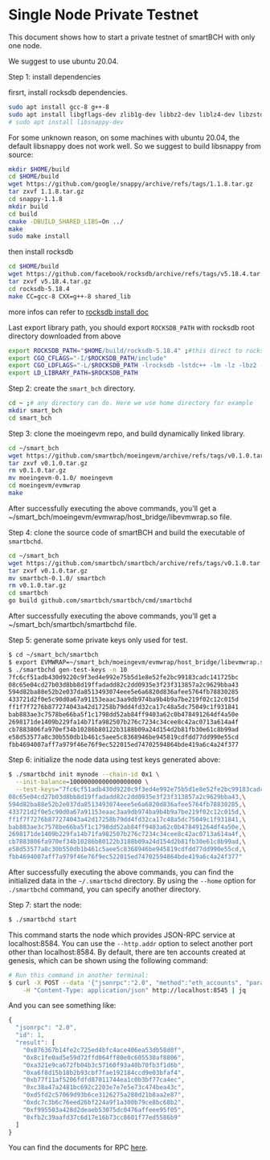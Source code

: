 # Single Node Private Testnet

This document shows how to start a private testnet of smartBCH with only one node. 

We suggest to use ubuntu 20.04.

Step 1: install dependencies

firsrt, install rocksdb dependencies.

```bash
sudo apt install gcc-8 g++-8
sudo apt install libgflags-dev zlib1g-dev libbz2-dev liblz4-dev libzstd-dev
# sudo apt install libsnappy-dev
```

For some unknown reason, on some machines with ubuntu 20.04, the default libsnappy does not work well. So we suggest to build libsnappy from source:

```bash
mkdir $HOME/build
cd $HOME/build
wget https://github.com/google/snappy/archive/refs/tags/1.1.8.tar.gz
tar zxvf 1.1.8.tar.gz
cd snappy-1.1.8
mkdir build
cd build
cmake -DBUILD_SHARED_LIBS=On ../
make
sudo make install
```

then install rocksdb

```bash
cd $HOME/build
wget https://github.com/facebook/rocksdb/archive/refs/tags/v5.18.4.tar.gz
tar zxvf v5.18.4.tar.gz
cd rocksdb-5.18.4
make CC=gcc-8 CXX=g++-8 shared_lib
```

more infos can refer to [rocksdb install doc](https://github.com/facebook/rocksdb/blob/master/INSTALL.md)

Last export library path, you should export `ROCKSDB_PATH` with rocksdb root directory downloaded from above

```bash
export ROCKSDB_PATH="$HOME/build/rocksdb-5.18.4" ;#this direct to rocksdb root dir
export CGO_CFLAGS="-I/$ROCKSDB_PATH/include"
export CGO_LDFLAGS="-L/$ROCKSDB_PATH -lrocksdb -lstdc++ -lm -lz -lbz2 -lsnappy -llz4 -lzstd"
export LD_LIBRARY_PATH=$ROCKSDB_PATH
```

Step 2: create the `smart_bch` directory.

```bash
cd ~ ;# any directory can do. Here we use home directory for example
mkdir smart_bch
cd smart_bch
```

Step 3: clone the moeingevm repo, and build dynamically linked library.

```bash
cd ~/smart_bch
wget https://github.com/smartbch/moeingevm/archive/refs/tags/v0.1.0.tar.gz
tar zxvf v0.1.0.tar.gz
rm v0.1.0.tar.gz
mv moeingevm-0.1.0/ moeingevm
cd moeingevm/evmwrap
make
```

After successfully executing the above commands, you'll get a ~/smart\_bch/moeingevm/evmwrap/host\_bridge/libevmwrap.so file.

Step 4: clone the source code of smartBCH and build the executable of `smartbchd`.

```bash
cd ~/smart_bch
wget https://github.com/smartbch/smartbch/archive/refs/tags/v0.1.0.tar.gz
tar zxvf v0.1.0.tar.gz
mv smartbch-0.1.0/ smartbch
rm v0.1.0.tar.gz
cd smartbch
go build github.com/smartbch/smartbch/cmd/smartbchd
```

After successfully executing the above commands, you'll get a ~/smart\_bch/smartbch/smartbchd file.

Step 5: generate some private keys only used for test.

```bash
$ cd ~/smart_bch/smartbch
$ export EVMWRAP=~/smart_bch/moeingevm/evmwrap/host_bridge/libevmwrap.so
$ ./smartbchd gen-test-keys -n 10
7fc6cf51adb430d9220c9f3ed4e992e75b5d1e8e52fe2bc99183cadc141725bc
08c65e04cd27b03d8bb8d19ffadadd82c2dd0935e3f23f313857a2c9629bba43
594d82ba88e52b2e037da8513493074eee5e6a6820d836afee5764fb78830285
433721d2f0e5c90d0a67a91153eaac3aa9db974ba9b4b9a7be219f02c12c015d
ff1f7f7276b877274043a42d17258b79dd4fd32ca17c48a5dc75049c1f931841
bab883ae3c7578be66ba5f1c1798dd52ab84ff9403a62c0b478491264df4a50e
2698171de1409b229fa14b71fa982507b276c7234c34cee8c42ac0713a614a4f
cb7883806fa970ef34b10286b80122b3188b09a24d154d2b81fb30e61c8b99ad
e58d53577a8c30b550db1b461c5aee5c8368946be945819cdfdd77dd990e55cd
fbb4694007aff7a979f46e76f9ec522015ed74702594864bde419a6c4a24f377
```

Step 6: initialize the node data using test keys generated above:

```bash
$ ./smartbchd init mynode --chain-id 0x1 \
  --init-balance=10000000000000000000 \
  --test-keys="7fc6cf51adb430d9220c9f3ed4e992e75b5d1e8e52fe2bc99183cadc141725bc,\
08c65e04cd27b03d8bb8d19ffadadd82c2dd0935e3f23f313857a2c9629bba43,\
594d82ba88e52b2e037da8513493074eee5e6a6820d836afee5764fb78830285,\
433721d2f0e5c90d0a67a91153eaac3aa9db974ba9b4b9a7be219f02c12c015d,\
ff1f7f7276b877274043a42d17258b79dd4fd32ca17c48a5dc75049c1f931841,\
bab883ae3c7578be66ba5f1c1798dd52ab84ff9403a62c0b478491264df4a50e,\
2698171de1409b229fa14b71fa982507b276c7234c34cee8c42ac0713a614a4f,\
cb7883806fa970ef34b10286b80122b3188b09a24d154d2b81fb30e61c8b99ad,\
e58d53577a8c30b550db1b461c5aee5c8368946be945819cdfdd77dd990e55cd,\
fbb4694007aff7a979f46e76f9ec522015ed74702594864bde419a6c4a24f377"
```

After successfully executing the above commands, you can find the initialized data in the `~/.smartbchd` directory. By using the `--home` option for `./smartbchd` command, you can specify another directory.

Step 7: start the node:

```bash
$ ./smartbchd start
```

This command starts the node which provides JSON-RPC service at localhost:8584. You can use the `--http.addr` option to select another port other than localhost:8584. By default, there are ten accounts created at genesis, which can be shown using the following command:

```bash
# Run this command in another terminal:
$ curl -X POST --data '{"jsonrpc":"2.0", "method":"eth_accounts", "params":[],"id":1}' \
    -H "Content-Type: application/json" http://localhost:8545 | jq
```

And you can see something like:

```javascript
{
  "jsonrpc": "2.0",
  "id": 1,
  "result": [
    "0x876367b14fe2c725ed4bfc4ace406ea53db58d0f",
    "0x8c1fe0ad5e59d72ffd064ff80e0c605530af8806",
    "0xa321e9ca672fb04b3c57160f93a40b70fb3f1d6b",
    "0xa6f8d15b18b2b93cbf7fae192184ccd9e03bfaf4",
    "0xb77f11af5206fdfd87011744ea1c0b3bf77ca4ec",
    "0xc38a47a2481bc692c2203e7e7e5e73c474bea43c",
    "0xd5fd2c57069d93b6ce3126275a288d21b8aa2e87",
    "0xdc7c3b6c76eed26bf224a9f1a300b79ce8bc68b2",
    "0xf995503a428d2deaeb53075dc0476affeee95f05",
    "0xfb2c39aafd37c6d17e16b73cc8601f77ed5586b9"
  ]
}
```

You can find the documents for RPC [here](https://github.com/smartbch/docs/tree/8282c530b70c78b50bf4438575fbf9ff50539882/dev/json-rpc.md).

